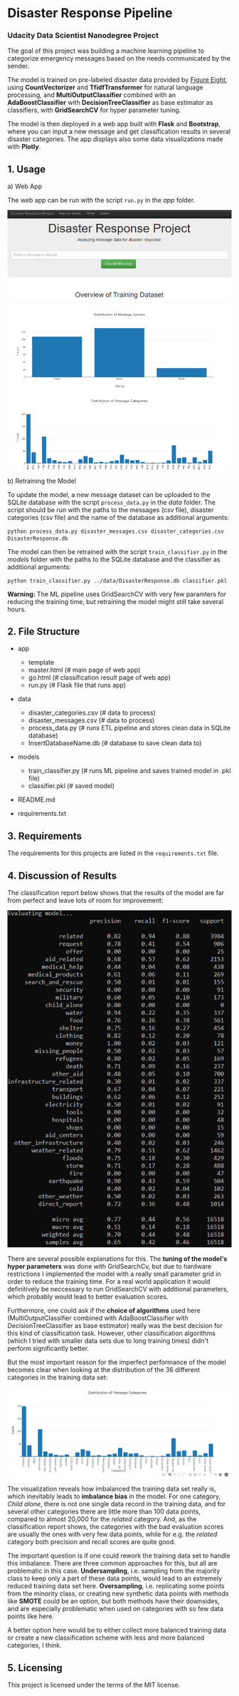 # Disaster Response Pipeline

### Udacity Data Scientist Nanodegree Project

The goal of this project was building a machine learning pipeline to categorize emergency messages based on the needs communicated by the sender. 

The model is trained on pre-labeled disaster data provided by [Figure Eight](https://www.figure-eight.com/), using **CountVectorizer** and **TfidfTransformer** for natural language processing, and **MultiOutputClassifier** combined with an **AdaBoostClassifier** with **DecisionTreeClassifier** as base estimator as classifiers, with **GridSearchCV** for hyper parameter tuning. 

The model is then deployed in a web app built with **Flask** and **Bootstrap**, where you can input a new message and get classification results in several disaster categories. The app displays also some data visualizations made with **Plotly**.

## 1. Usage

a) Web App

The web app can be run with the script `run.py` in the *app* folder.

![Web App Screenshot](/pics/disaster_response_app.png)

b) Retraining the Model

To update the model, a new message dataset can be uploaded to the SQLite database with the script `process_data.py` in the *data* folder. The script should be run with the paths to the messages (csv file), disaster categories (csv file) and the name of the database as additional arguments:
```
python process_data.py disaster_messages.csv disaster_categories.csv DisasterResponse.db
```

The model can then be retrained with the script `train_classifier.py` in the *models* folder with the paths to the SQLite database and the classifier as additional arguments:
```
python train_classifier.py ../data/DisasterResponse.db classifier.pkl
```

**Warning:** The ML pipeline uses GridSearchCV with very few paramters for reducing the training time, but retraining the model might still take several hours.

## 2. File Structure

* app
	* template
    * master.html (# main page of web app)
    * go.html  (# classification result page of web app)
	* run.py  (# Flask file that runs app)  
    
* data
    * disaster_categories.csv  (# data to process) 
    * disaster_messages.csv  (# data to process)
    * process_data.py (# runs ETL pipeline and stores clean data in SQLite database)
    * InsertDatabaseName.db   (# database to save clean data to) 

* models
    * train_classifier.py (# runs ML pipeline and saves trained model in .pkl file)
    * classifier.pkl  (# saved model) 

* README.md  

* requirements.txt

## 3. Requirements

The requirements for this projects are listed in the `requirements.txt` file.

## 4. Discussion of Results

The classification report below shows that the results of the model are far from perfect and leave lots of room for improvement:

![Classification Report](/pics/model_evaluation.png)

There are several possible explanations for this. The **tuning of the model's hyper parameters** was done with GridSearchCv, but due to hardware restrictions I implemented the model with a really small parameter grid in order to reduce the training time. For a real world application it would definitively be neccessary to run GridSearchCV with additional parameters, which probably would lead to better evaluation scores.

Furthermore, one could ask if the **choice of algorithms** used here (MultiOutputClassifier combined with AdaBoostClassifier with DecisionTreeClassifier as base estimator) really was the best decision for this kind of classification task. However, other classification algorithms (which I tried with smaller data sets due to long training times) didn't perform significantly better.

But the most important reason for the imperfect performance of the model becomes clear when looking at the distribution of the 36 different categories in the training data set:

![Distribution of Categories](/pics/category_distribution.png)

The visualization reveals how imbalanced the training data set really is, which inevitably leads to **imbalance bias** in the model. For one category, *Child alone*, there is not one single data record in the training data, and for several other categories there are little more than 100 data points, compared to almost 20,000 for the *related* category. And, as the classification report shows, the categories with the bad evaluation scores are usually the ones with very few data points, while for e.g. the *related* category both precision and recall scores are quite good.

The important question is if one could rework the training data set to handle this imbalance. There are three common approaches for this, but all are problematic in this case. **Undersampling**, i.e. sampling from the majority class to keep only a part of these data points, would lead to an extremely reduced training data set here. **Oversampling**, i.e. replicating some points from the minority class, or creating new synthetic data points with methods like **SMOTE** could be an option, but both methods have their downsides, and are especially problematic when used on categories with so few data points like here.

A better option here would be to either collect more balanced training data or create a new classification scheme with less and more balanced categories, I think.

## 5. Licensing

This project is licensed under the terms of the MIT license.
